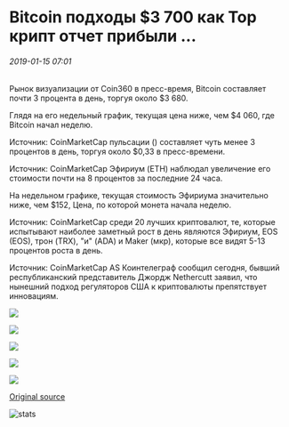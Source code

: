# Bitcoin подходы $3 700 как Top крипт отчет прибыли ...

###### 2019-01-15 07:01

Рынок визуализации от Coin360 в пресс-время, Bitcoin составляет почти 3 процента в день, торгуя около $3 680.

Глядя на его недельный график, текущая цена ниже, чем $4 060, где Bitcoin начал неделю.

Источник: CoinMarketCap пульсации () составляет чуть менее 3 процентов в день, торгуя около $0,33 в пресс-времени.

Источник: CoinMarketCap Эфириум (ETH) наблюдал увеличение его стоимости почти на 8 процентов за последние 24 часа.

На недельном графике, текущая стоимость Эфириума значительно ниже, чем $152, Цена, по которой монета начала неделю.

Источник: CoinMarketCap среди 20 лучших криптовалют, те, которые испытывают наиболее заметный рост в день являются Эфириум, EOS (EOS), трон (TRX), "и" (ADA) и Maker (мкр), которые все видят 5-13 процентов роста в день.

Источник: CoinMarketCap AS Коинтелеграф сообщил сегодня, бывший республиканский представитель Джордж Nethercutt заявил, что нынешний подход регуляторов США к криптовалюты препятствует инновациям.

![](https://s3.cointelegraph.com/storage/uploads/view/b3e8267e2bd54f122478b5fc6249ef92.png)

![](https://s3.cointelegraph.com/storage/uploads/view/d6699842ed67ed00c870f9ab6af607e8.png)

![](https://s3.cointelegraph.com/storage/uploads/view/44d25cd9c6c4903d98946b0a29d10bec.png)

![](https://s3.cointelegraph.com/storage/uploads/view/8996880d3c9d55f5a84a75efd962cc96.png)

![](https://s3.cointelegraph.com/storage/uploads/view/465801c23863f4980f3c46bf0500c27f.png)

[Original source](https://cointelegraph.com/news/bitcoin-approaches-3-700-as-top-cryptos-report-gains)

![stats](https://c.statcounter.com/11760860/0/a89fa40b/1/ "stats")